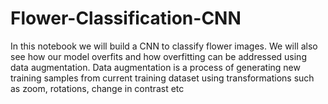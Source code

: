 # Flower-Classification-CNN
In this notebook we will build a CNN to classify flower images. We will also see how our model overfits and how overfitting can be addressed using data augmentation. Data augmentation is a process of generating new training samples from current training dataset using transformations such as zoom, rotations, change in contrast etc
